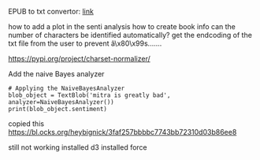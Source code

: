 EPUB to txt convertor: [link](https://convertio.co/epub-txt/)

how to add a plot in the senti analysis
how to create book info
can the number of characters be identified automatically?
get the endcoding of the txt file from the user to prevent â\x80\x99s.......

https://pypi.org/project/charset-normalizer/

Add the naive Bayes analyzer 
```
# Applying the NaiveBayesAnalyzer
blob_object = TextBlob('mitra is greatly bad', analyzer=NaiveBayesAnalyzer())
print(blob_object.sentiment)
```

copied this https://bl.ocks.org/heybignick/3faf257bbbbc7743bb72310d03b86ee8

still not working 
installed d3
installed force
